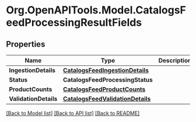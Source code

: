 
# Org.OpenAPITools.Model.CatalogsFeedProcessingResultFields

## Properties

Name | Type | Description | Notes
------------ | ------------- | ------------- | -------------
**IngestionDetails** | [**CatalogsFeedIngestionDetails**](CatalogsFeedIngestionDetails.md) |  | 
**Status** | **CatalogsFeedProcessingStatus** |  | 
**ProductCounts** | [**CatalogsFeedProductCounts**](CatalogsFeedProductCounts.md) |  | 
**ValidationDetails** | [**CatalogsFeedValidationDetails**](CatalogsFeedValidationDetails.md) |  | 

[[Back to Model list]](../README.md#documentation-for-models)
[[Back to API list]](../README.md#documentation-for-api-endpoints)
[[Back to README]](../README.md)

